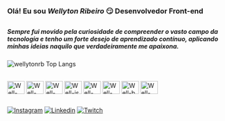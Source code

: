 ### Olá! Eu sou _*Wellyton Ribeiro*_ 😏 Desenvolvedor Front-end

##

<h5>Sempre fui movido pela curiosidade de compreender o vasto campo da tecnologia e tenho um forte desejo de aprendizado contínuo, aplicando minhas ideias naquilo que verdadeiramente me apaixona. </h5>

![wellytonrb Top Langs](https://github-readme-stats.vercel.app/api/top-langs/?username=wellytonrb&layout=compact&theme=dark#gh-dark-mode-only)

<div style="display: inline-block"><br />
    <img align="center" alt="Well-css" height="30" width="40" src="https://cdn.jsdelivr.net/gh/devicons/devicon/icons/html5/html5-original.svg" />
    <img align="center" alt="Well-html" height="30" width="40" src="https://cdn.jsdelivr.net/gh/devicons/devicon/icons/css3/css3-original.svg" />
    <img align="center" alt="Well-react" height="30" width="40" src="https://cdn.jsdelivr.net/gh/devicons/devicon/icons/react/react-original.svg" />
    <img align="center" alt="Well-js" height="30" width="40" src="https://cdn.jsdelivr.net/gh/devicons/devicon/icons/javascript/javascript-original.svg" />
    <img align="center" alt="Well-py" height="30" width="40" src="https://cdn.jsdelivr.net/gh/devicons/devicon/icons/python/python-original.svg" />
    <img align="center" alt="Well-tail" height="30" width="40" src="https://cdn.jsdelivr.net/gh/devicons/devicon/icons/tailwindcss/tailwindcss-plain.svg" />
    <img align="center" alt="Well-b" height="30" width="40" src="https://cdn.jsdelivr.net/gh/devicons/devicon/icons/bootstrap/bootstrap-original.svg" />
    <img align="center" alt="Well-vue" height="30" width="40" src="https://cdn.jsdelivr.net/gh/devicons/devicon/icons/vuejs/vuejs-original.svg" />
</div>

##

[![Instagram](https://img.shields.io/badge/Instagram-E4405F?style=for-the-badge&logo=instagram&logoColor=white)](https://www.instagram.com/wellytonrb/)
[![Linkedin](https://img.shields.io/badge/LinkedIn-0077B5?style=for-the-badge&logo=linkedin&logoColor=white)](https://www.linkedin.com/in/wellytonrb/)
[![Twitch](https://img.shields.io/badge/Twitch-9146FF?style=for-the-badge&logo=twitch&logoColor=white)](https://www.twitch.tv/wellyton03)
